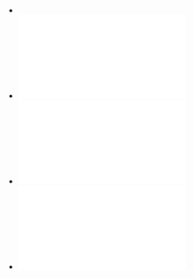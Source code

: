 -
- ![《财新周刊》2023年第03期.pdf](../assets/《财新周刊》2023年第03期_1677932811734_0.pdf)
- ![《财新周刊》2023年第02期.pdf](../assets/《财新周刊》2023年第02期_1677932805547_0.pdf)
- ![《财新周刊》2023年第01期.pdf](../assets/《财新周刊》2023年第01期_1677932725990_0.pdf)